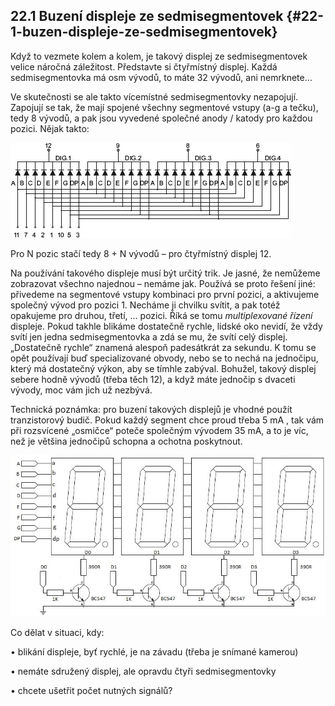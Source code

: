 ## 22.1 Buzení displeje ze sedmisegmentovek {#22-1-buzen-displeje-ze-sedmisegmentovek}

Když to vezmete kolem a kolem, je takový displej ze sedmisegmentovek velice náročná záležitost. Představte si čtyřmístný displej. Každá sedmisegmentovka má osm vývodů, to máte 32 vývodů, ani nemrknete…

Ve skutečnosti se ale takto vícemístné sedmisegmentovky nezapojují. Zapojují se tak, že mají spojené všechny segmentové vstupy (a-g a tečku), tedy 8 vývodů, a pak jsou vyvedené společné anody / katody pro každou pozici. Nějak takto:

![275-1.png](images/000404.png)

Pro N pozic stačí tedy 8 + N vývodů – pro čtyřmístný displej 12.

Na používání takového displeje musí být určitý trik. Je jasné, že nemůžeme zobrazovat všechno najednou – nemáme jak. Používá se proto řešení jiné: přivedeme na segmentové vstupy kombinaci pro první pozici, a aktivujeme společný vývod pro pozici 1\. Necháme ji chvilku svítit, a pak totéž opakujeme pro druhou, třetí, … pozici. Říká se tomu _multiplexované řízení_ displeje. Pokud takhle blikáme dostatečně rychle, lidské oko nevidí, že vždy svítí jen jedna sedmisegmentovka a zdá se mu, že svítí celý displej. „Dostatečně rychle“ znamená alespoň padesátkrát za sekundu. K tomu se opět používají buď specializované obvody, nebo se to nechá na jednočipu, který má dostatečný výkon, aby se tímhle zabýval. Bohužel, takový displej sebere hodně vývodů (třeba těch 12), a když máte jednočip s dvaceti vývody, moc vám jich už nezbývá.

Technická poznámka: pro buzení takových displejů je vhodné použít tranzistorový budič. Pokud každý segment chce proud třeba 5 mA , tak vám při rozsvícené „osmičce“ poteče společným vývodem 35 mA, a to je víc, než je většina jednočipů schopna a ochotna poskytnout.

![276-1.jpeg](images/00353.jpeg)

Co dělat v situaci, kdy:

• blikání displeje, byť rychlé, je na závadu (třeba je snímané kamerou)

• nemáte sdružený displej, ale opravdu čtyři sedmisegmentovky

• chcete ušetřit počet nutných signálů?